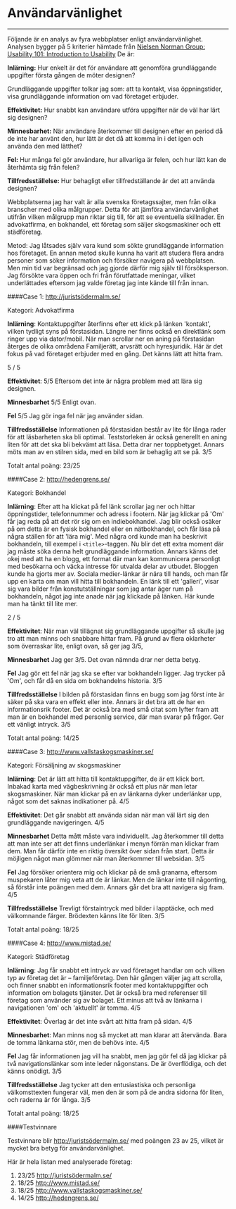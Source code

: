 
Användarvänlighet
=================
_________________


Följande är en analys av fyra webbplatser enligt användarvänlighet. Analysen bygger på 5 kriterier hämtade från [Nielsen Norman Group: Usability 101: Introduction to Usability](https://www.nngroup.com/articles/usability-101-introduction-to-usability/)
De är:

**Inlärning:** Hur enkelt är det för användare att genomföra grundläggande uppgifter första gången de möter designen?

Grundläggande uppgifter tolkar jag som: att ta kontakt, visa öppningstider, visa grundläggande information om vad företaget erbjuder.

**Effektivitet:** Hur snabbt kan användare utföra uppgifter när de väl har lärt sig designen?

**Minnesbarhet:** När användare återkommer till designen efter en period då de inte har använt den, hur lätt är det då att komma in i det igen och använda den med lätthet?

**Fel:** Hur många fel gör användare, hur allvarliga är felen, och hur lätt kan de återhämta sig från felen?

**Tillfredsställelse:** Hur behagligt eller tillfredställande är det att använda designen?

Webbplatserna jag har valt är alla svenska företagssajter, men från olika branscher med olika målgrupper. Detta för att jämföra användarvänlighet utifrån vilken målgrupp man riktar sig till, för att se eventuella skillnader. En advokatfirma, en bokhandel, ett företag som säljer skogsmaskiner och ett städföretag.

Metod: Jag låtsades själv vara kund som sökte grundläggande information hos företaget. En annan metod skulle kunna ha varit att studera flera andra personer som söker information och försöker navigera på webbplatsen. Men min tid var begränsad och jag gjorde därför mig själv till försöksperson. Jag försökte vara öppen och fri från förutfattade meningar, vilket underlättades eftersom jag valde företag jag inte kände till från innan.

####Case 1: http://juristsödermalm.se/

Kategori: Advokatfirma

**Inlärning**: Kontaktuppgifter återfinns efter ett klick på länken 'kontakt', vilken tydligt syns på förstasidan. Längre ner finns också en direktlänk som ringer upp via dator/mobil.
När man scrollar ner en aning på förstasidan återges de olika områdena Familjerätt, arvsrätt och hyresjuridik. Här är det fokus på vad företaget erbjuder med en gång. Det känns lätt att hitta fram.

5 / 5

**Effektivitet**: 5/5 Eftersom det inte är några problem med att lära sig designen.

**Minnesbarhet** 5/5 Enligt ovan.

**Fel** 5/5 Jag gör inga fel när jag använder sidan.

**Tillfredsställelse** Informationen på förstasidan består av lite för långa rader för att läsbarheten ska bli optimal. Teststorleken är också generellt en aning liten för att det ska bli bekvämt att läsa. Detta drar ner toppbetyget. Annars möts man av en stilren sida, med en bild som är behaglig att se på. 3/5

Totalt antal poäng: 23/25

####Case 2: http://hedengrens.se/

Kategori: Bokhandel

**Inlärning**: Efter att ha klickat på fel länk scrollar jag ner och hittar öppningstider, telefonnummer och adress i footern. När jag klickar på 'Om' får jag reda på att det rör sig om en indiebokhandel. Jag blir också osäker på om detta är en fysisk bokhandel eller en nätbokhandel, och får läsa på några ställen för att 'lära mig'. Med några ord kunde man ha beskrivit bokhandeln, till exempel i <code>&lt;title&gt;</code>-taggen. Nu blir det ett extra moment där jag måste söka denna helt grundläggande information. Annars känns det okej med att ha en blogg, ett format där man kan kommunicera personligt med besökarna och väcka intresse för utvalda delar av utbudet. Bloggen kunde ha gjorts mer av. Sociala medier-länkar är nära till hands, och man får upp en karta om man vill hitta till bokhandeln. En länk till ett 'galleri', visar sig vara bilder från konstutställningar som jag antar äger rum på bokhandeln, något jag inte anade när jag klickade på länken. Här kunde man ha tänkt till lite mer.

2 / 5

**Effektivitet**: När man väl tillägnat sig grundläggande uppgifter så skulle jag tro att man minns och snabbare hittar fram. På grund av flera oklarheter som överraskar lite, enligt ovan, så ger jag 3/5,

**Minnesbarhet** Jag ger 3/5. Det ovan nämnda drar ner detta betyg.

**Fel** Jag gör ett fel när jag ska se efter var bokhandeln ligger. Jag trycker på 'Om', och får då en sida om bokhandelns historia. 3/5

**Tillfredsställelse** I bilden på förstasidan finns en bugg som jag först inte är säker på ska vara en effekt eller inte. Annars är det bra att de har en informationsrik footer. Det är också bra med små citat som lyfter fram att man är en bokhandel med personlig service, där man svarar på frågor. Ger ett vänligt intryck. 3/5

Totalt antal poäng: 14/25

####Case 3: http://www.vallstaskogsmaskiner.se/

Kategori: Försäljning av skogsmaskiner

**Inlärning**: Det är lätt att hitta till kontaktuppgifter, de är ett klick bort. Inbakad karta med vägbeskrivning är också ett plus när man letar skogsmaskiner. När man klickar på en av länkarna dyker underlänkar upp, något som det saknas indikationer på. 4/5

**Effektivitet**: Det går snabbt att använda sidan när man väl lärt sig den grundläggande navigeringen. 4/5

**Minnesbarhet** Detta mått måste vara individuellt. Jag återkommer till detta att man inte ser att det finns underlänkar i menyn förrän man klickar fram dem. Man får därför inte en riktig översikt över sidan från start. Detta är möjligen något man glömmer när man återkommer till websidan. 3/5

**Fel** Jag försöker orientera mig och klickar på de små granarna, eftersom muspekaren låter mig veta att de är länkar. Men de länkar inte till någonting, så förstår inte poängen med dem. Annars går det bra att navigera sig fram. 4/5

**Tillfredsställelse** Trevligt förstaintryck med bilder i lapptäcke, och med välkomnande färger. Brödexten känns lite för liten.
3/5

Totalt antal poäng: 18/25

####Case 4: http://www.mistad.se/

Kategori: Städföretag

**Inlärning**: Jag får snabbt ett intryck av vad företaget handlar om och vilken typ av företag det är – familjeföretag. Den här gången väljer jag att scrolla, och finner snabbt en informationsrik footer med kontaktuppgifter och information om bolagets tjänster. Det är också bra med referenser till företag som använder sig av bolaget. Ett minus att två av länkarna i navigationen 'om' och 'aktuellt' är tomma. 4/5

**Effektivitet**: Överlag är det inte svårt att hitta fram på sidan. 4/5

**Minnesbarhet**: Man minns nog så mycket att man klarar att återvända. Bara de tomma länkarna stör, men de behövs inte. 4/5

**Fel** Jag får informationen jag vill ha snabbt, men jag gör fel då jag klickar på två navigationslänkar som inte leder någonstans. De är överflödiga, och det känns onödigt. 3/5

**Tillfredsställelse** Jag tycker att den entusiastiska och personliga välkomsttexten fungerar väl, men den är som på de andra sidorna för liten, och raderna är för långa.
3/5

Totalt antal poäng: 18/25


####Testvinnare

Testvinnare blir http://juristsödermalm.se/ med poängen 23 av 25, vilket är mycket bra betyg för användarvänlighet.

Här är hela listan med analyserade företag:

1. 23/25 http://juristsödermalm.se/
2. 18/25 http://www.mistad.se/
3. 18/25 http://www.vallstaskogsmaskiner.se/
4. 14/25 http://hedengrens.se/
